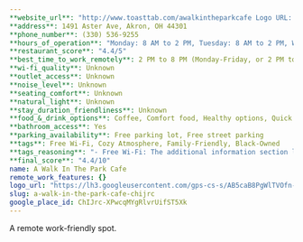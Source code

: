 ```yaml
---
**website_url**: "http://www.toasttab.com/awalkintheparkcafe Logo URL: https://lh3.googleusercontent.com/gps-cs-s/AB5caB8PgWlTVOfn-KmvDKkXRIOHsBFEsg-Gys_fGUcaWrnghwl85ffApyrT2eJwXiiwJVzNoXxwGenbQeeJatcRdmvbJSt4CKg8_4r340nPteqqgBPs9JSb0tc0BFvsF1FQrW51vNL03w=w408-h544-k-no"
**address**: 1491 Aster Ave, Akron, OH 44301
**phone_number**: (330) 536-9255
**hours_of_operation**: "Monday: 8 AM to 2 PM, Tuesday: 8 AM to 2 PM, Wednesday: 8 AM to 2 PM, Thursday: 8 AM to 2 PM, Friday: 8 AM to 2 PM, Saturday: 8 AM to 2 PM, Sunday: 8 AM to 2 PM"
**restaurant_score**: "4.4/5"
**best_time_to_work_remotely**: 2 PM to 8 PM (Monday-Friday, or 2 PM to 8PM Sunday)
**wi-fi_quality**: Unknown
**outlet_access**: Unknown
**noise_level**: Unknown
**seating_comfort**: Unknown
**natural_light**: Unknown
**stay_duration_friendliness**: Unknown
**food_&_drink_options**: Coffee, Comfort food, Healthy options, Quick bite, Small plates, Vegan options, Vegetarian options
**bathroom_access**: Yes
**parking_availability**: Free parking lot, Free street parking
**tags**: Free Wi-Fi, Cozy Atmosphere, Family-Friendly, Black-Owned
**tags_reasoning**: "- Free Wi-Fi: The additional information section lists \"Wi-Fi\" and \"Free Wi-Fi\" as amenities. - Cozy Atmosphere: The \"Atmosphere\" section lists \"Cozy\" as a descriptor. - Family-Friendly: The \"Crowd\" section indicates that the cafe is \"Family-friendly,\" and the \"Children\" section notes the presence of high chairs and a kids' menu. - Black-Owned: The \"additionalInfo\" section identifies the business as Black-owned."
**final_score**: "4.4/10"
name: A Walk In The Park Cafe
remote_work_features: {}
logo_url: "https://lh3.googleusercontent.com/gps-cs-s/AB5caB8PgWlTVOfn-KmvDKkXRIOHsBFEsg-Gys_fGUcaWrnghwl85ffApyrT2eJwXiiwJVzNoXxwGenbQeeJatcRdmvbJSt4CKg8_4r340nPteqqgBPs9JSb0tc0BFvsF1FQrW51vNL03w=w408-h544-k-no"
slug: a-walk-in-the-park-cafe-chijrc
google_place_id: ChIJrc-XPwcqMYgRlvrUifST5Xk
---
```


A remote work-friendly spot.
